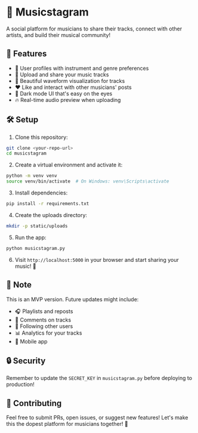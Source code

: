 # 🎵 Musicstagram

A social platform for musicians to share their tracks, connect with other artists, and build their musical community! 

## 🚀 Features

- 🎸 User profiles with instrument and genre preferences
- 🎵 Upload and share your music tracks
- 🌊 Beautiful waveform visualization for tracks
- ❤️ Like and interact with other musicians' posts
- 🎨 Dark mode UI that's easy on the eyes
- 🔥 Real-time audio preview when uploading

## 🛠️ Setup

1. Clone this repository:
```bash
git clone <your-repo-url>
cd musicstagram
```

2. Create a virtual environment and activate it:
```bash
python -m venv venv
source venv/bin/activate  # On Windows: venv\Scripts\activate
```

3. Install dependencies:
```bash
pip install -r requirements.txt
```

4. Create the uploads directory:
```bash
mkdir -p static/uploads
```

5. Run the app:
```bash
python musicstagram.py
```

6. Visit `http://localhost:5000` in your browser and start sharing your music! 🎉

## 📝 Note

This is an MVP version. Future updates might include:
- 🎧 Playlists and reposts
- 💬 Comments on tracks
- 👥 Following other users
- 📊 Analytics for your tracks
- 📱 Mobile app

## 🔒 Security

Remember to update the `SECRET_KEY` in `musicstagram.py` before deploying to production!

## 🎨 Contributing

Feel free to submit PRs, open issues, or suggest new features! Let's make this the dopest platform for musicians together! 🤘 
